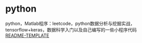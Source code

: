 # python
python，Matlab程序：leetcode，python数据分析与挖掘实战，tensorflow+keras，数据科学入门以及自己编写的一些小程序代码  
[README-TEMPLATE](https://github.com/Ritakang0451/README-TEMPLATE)
